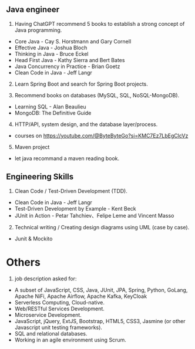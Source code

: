 ## Java engineer
1. Having ChatGPT recommend 5 books to establish a strong concept of Java programming.
- Core Java - Cay S. Horstmann and Gary Cornell
- Effective Java - Joshua Bloch
- Thinking in Java - Bruce Eckel
- Head First Java - Kathy Sierra and Bert Bates
- Java Concurrency in Practice - Brian Goetz
- Clean Code in Java - Jeff Langr

2. Learn Spring Boot and search for Spring Boot projects.

3. Recommend books on databases (MySQL, SQL, NoSQL-MongoDB).
- Learning SQL - Alan Beaulieu
- MongoDB: The Definitive Guide

4. HTTP/API, system design, and the database layer/process.
- courses on https://youtube.com/@ByteByteGo?si=KMC7Ez7LbEgClcVz

5. Maven project
- let java recommand a maven reading book.


## Engineering Skills
1. Clean Code / Test-Driven Development (TDD).
- Clean Code in Java - Jeff Langr
- Test-Driven Development by Example - Kent Beck
- JUnit in Action - Petar Tahchiev、Felipe Leme and Vincent Masso

2. Technical writing / Creating design diagrams using UML (case by case).
- Junit & Mockito

# Others
1. job description asked for: 
- A subset of JavaScript, CSS, Java, JUnit, JPA, Spring, Python, GoLang, Apache NiFi, Apache Airflow, Apache Kafka, KeyCloak
- Serverless Computing, Cloud-native.
- Web/RESTful Services Development.
- Microservice Development.
- JavaScript, jQuery, ExtJS, Bootstrap, HTML5, CSS3, Jasmine (or other Javascript unit testing frameworks).
- SQL and relational databases.
- Working in an agile environment using Scrum.
